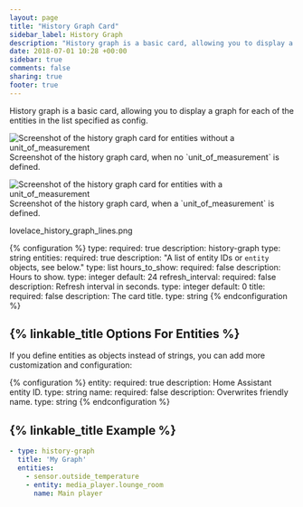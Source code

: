 ```yaml
---
layout: page
title: "History Graph Card"
sidebar_label: History Graph
description: "History graph is a basic card, allowing you to display a graph for each of the entities in the list specified as config."
date: 2018-07-01 10:28 +00:00
sidebar: true
comments: false
sharing: true
footer: true
---
```


History graph is a basic card, allowing you to display a graph for each of the entities in the list specified as config.

<p class='img'>
<img src='/images/lovelace/lovelace_history_graph.png' alt='Screenshot of the history graph card for entities without a unit_of_measurement'>
Screenshot of the history graph card, when no `unit_of_measurement` is defined.
</p>

<p class='img'>
<img src='/images/lovelace/lovelace_history_graph_lines.png' alt='Screenshot of the history graph card for entities with a unit_of_measurement'>
Screenshot of the history graph card, when a `unit_of_measurement` is defined.
</p>
lovelace_history_graph_lines.png

{% configuration %}
type:
  required: true
  description: history-graph
  type: string
entities:
  required: true
  description: "A list of entity IDs or `entity` objects, see below."
  type: list
hours_to_show:
  required: false
  description: Hours to show.
  type: integer
  default: 24
refresh_interval:
  required: false
  description: Refresh interval in seconds.
  type: integer
  default: 0
title:
  required: false
  description: The card title.
  type: string
{% endconfiguration %}

## {% linkable_title Options For Entities %}

If you define entities as objects instead of strings, you can add more customization and configuration:

{% configuration %}
entity:
  required: true
  description: Home Assistant entity ID.
  type: string
name:
  required: false
  description: Overwrites friendly name.
  type: string
{% endconfiguration %}

## {% linkable_title Example %}

```yaml
- type: history-graph
  title: 'My Graph'
  entities:
    - sensor.outside_temperature
    - entity: media_player.lounge_room
      name: Main player
```
